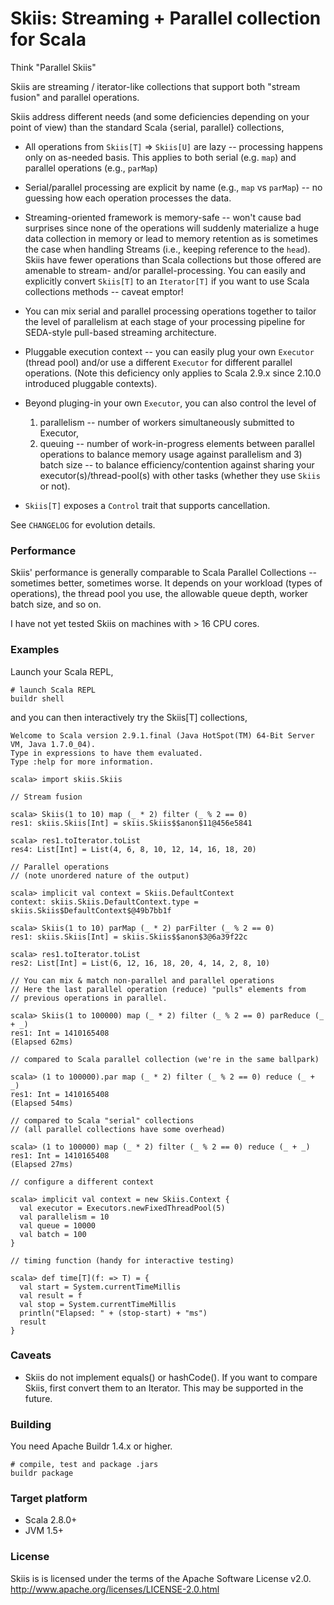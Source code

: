 Skiis: Streaming + Parallel collection for Scala
================================================

Think "Parallel Skiis"

Skiis are streaming / iterator-like collections that support both
"stream fusion" and parallel operations.

Skiis address different needs (and some deficiencies depending on your point of
view) than the standard Scala {serial, parallel} collections,

* All operations from `Skiis[T]` => `Skiis[U]` are lazy -- processing
  happens only on as-needed basis.  This applies to both serial (e.g. `map`) and
  parallel operations (e.g., `parMap`)

* Serial/parallel processing are explicit by name (e.g., `map` vs `parMap`) --
  no guessing how each operation processes the data.

* Streaming-oriented framework is memory-safe -- won't cause bad surprises
  since none of the operations will suddenly materialize a huge data collection
  in memory or lead to memory retention as is sometimes the case when handling
  Streams (i.e., keeping reference to the `head`).  Skiis have fewer operations
  than Scala collections but those offered are amenable to stream-  and/or
  parallel-processing.  You can easily and explicitly convert `Skiis[T]` to an
  `Iterator[T]` if you want to use Scala collections methods -- caveat emptor!

* You can mix serial and parallel processing operations together to tailor the
  level of parallelism at each stage of your processing pipeline for SEDA-style
  pull-based streaming architecture.

* Pluggable execution context -- you can easily plug your own `Executor`
  (thread pool) and/or use a different `Executor` for different parallel operations.  (Note this deficiency only applies to Scala 2.9.x since 2.10.0
  introduced pluggable contexts).

* Beyond pluging-in your own `Executor`, you can also control the level of
  1) parallelism -- number of workers simultaneously submitted to Executor,
  2) queuing -- number of work-in-progress elements between parallel operations
  to balance memory usage against parallelism and 3) batch size -- to balance
  efficiency/contention against sharing your executor(s)/thread-pool(s)
  with other tasks (whether they use `Skiis` or not).

* `Skiis[T]` exposes a `Control` trait that supports cancellation.

See `CHANGELOG` for evolution details.

### Performance ###

Skiis' performance is generally comparable to Scala Parallel Collections --
sometimes better, sometimes worse. It depends on your workload (types of
operations), the thread pool you use, the allowable queue depth, worker batch
size, and so on.

I have not yet tested Skiis on machines with > 16 CPU cores.

### Examples ###

Launch your Scala REPL,

    # launch Scala REPL
    buildr shell

and you can then interactively try the Skiis[T] collections,

    Welcome to Scala version 2.9.1.final (Java HotSpot(TM) 64-Bit Server VM, Java 1.7.0_04).
    Type in expressions to have them evaluated.
    Type :help for more information.

    scala> import skiis.Skiis

    // Stream fusion

    scala> Skiis(1 to 10) map (_ * 2) filter (_ % 2 == 0)
    res1: skiis.Skiis[Int] = skiis.Skiis$$anon$11@456e5841

    scala> res1.toIterator.toList
    res4: List[Int] = List(4, 6, 8, 10, 12, 14, 16, 18, 20)

    // Parallel operations
    // (note unordered nature of the output)

    scala> implicit val context = Skiis.DefaultContext
    context: skiis.Skiis.DefaultContext.type = skiis.Skiis$DefaultContext$@49b7bb1f

    scala> Skiis(1 to 10) parMap (_ * 2) parFilter (_ % 2 == 0)
    res1: skiis.Skiis[Int] = skiis.Skiis$$anon$3@6a39f22c

    scala> res1.toIterator.toList
    res2: List[Int] = List(6, 12, 16, 18, 20, 4, 14, 2, 8, 10)

    // You can mix & match non-parallel and parallel operations
    // Here the last parallel operation (reduce) "pulls" elements from
    // previous operations in parallel.

    scala> Skiis(1 to 100000) map (_ * 2) filter (_ % 2 == 0) parReduce (_ + _)
    res1: Int = 1410165408
    (Elapsed 62ms)

    // compared to Scala parallel collection (we're in the same ballpark)

    scala> (1 to 100000).par map (_ * 2) filter (_ % 2 == 0) reduce (_ + _)
    res1: Int = 1410165408
    (Elapsed 54ms)

    // compared to Scala "serial" collections
    // (all parallel collections have some overhead)

    scala> (1 to 100000) map (_ * 2) filter (_ % 2 == 0) reduce (_ + _)
    res1: Int = 1410165408
    (Elapsed 27ms)

    // configure a different context

    scala> implicit val context = new Skiis.Context {
      val executor = Executors.newFixedThreadPool(5)
      val parallelism = 10
      val queue = 10000
      val batch = 100
    }

    // timing function (handy for interactive testing)

    scala> def time[T](f: => T) = {
      val start = System.currentTimeMillis
      val result = f
      val stop = System.currentTimeMillis
      println("Elapsed: " + (stop-start) + "ms")
      result
    }

### Caveats ###

* Skiis do not implement equals() or hashCode().  If you want to compare Skiis,
  first convert them to an Iterator.   This may be supported in the future.

### Building ###

You need Apache Buildr 1.4.x or higher.

    # compile, test and package .jars
    buildr package

### Target platform ###

* Scala 2.8.0+
* JVM 1.5+

### License ###

Skiis is is licensed under the terms of the Apache Software License v2.0.
<http://www.apache.org/licenses/LICENSE-2.0.html>

